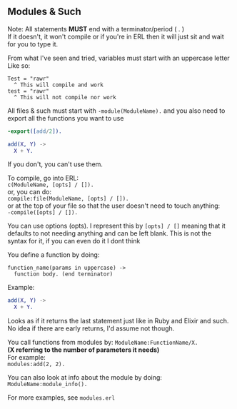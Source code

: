 ## Modules & Such
  Note: All statements **MUST** end with a terminator/period ( . )\
  If it doesn't, it won't compile or if you're in ERL then it will just sit and wait for you to type it.

  From what I've seen and tried, variables must start with an uppercase letter\
  Like so:
  ```
  Test = "rawr"
    ^ This will compile and work
  test = "rawr"
    ^ This will not compile nor work
  ```
  All files & such must start with
    `-module(ModuleName).`
  and you also need to export all the functions you want to use
  ```erlang
  -export([add/2]).

  add(X, Y) ->
    X + Y.
  ```
  If you don't, you can't use them.

  To compile, go into ERL:\
    ``c(ModuleName, [opts] / []).``\
  or, you can do:\
    ``compile:file(ModuleName, [opts] / []).``\
  or at the top of your file so that the user doesn't need to touch anything:\
    ``-compile([opts] / []).``

  You can use options (opts). I represent this by `[opts] / []` meaning that it defaults to not needing anything and can be left blank.
  This is not the syntax for it, if you can even do it I dont think

  You define a function by doing:
  ```
  function_name(params in uppercase) ->
    function body. (end terminator)
   ```
  Example:
  ```erlang
  add(X, Y) ->
    X + Y.
   ```

  Looks as if it returns the last statement just like in Ruby and Elixir and such.
  No idea if there are early returns, I'd assume not though.

  You call functions from modules by:
    ``ModuleName:FunctionName/X.``\
    __(X referring to the number of parameters it needs)__\
  For example:\
    ``modules:add(2, 2).``

  You can also look at info about the module by doing:\
    ``ModuleName:module_info().``

  For more examples, see `modules.erl`